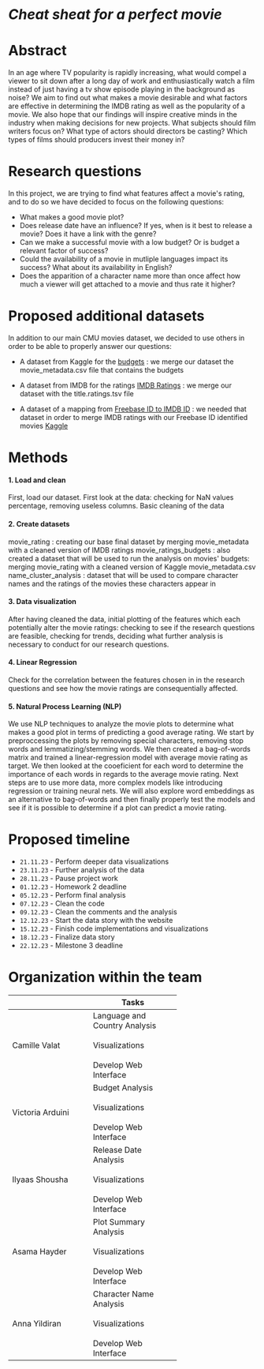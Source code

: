 # *Cheat sheat for a perfect movie*

# Abstract

In an age where TV popularity is rapidly increasing, what would compel a viewer to sit down after a long day of work and enthusiastically watch a film instead of just having a tv show episode playing in the background as noise? We aim to find out what makes a movie desirable and what factors are effective in determining the IMDB rating as well as the popularity of a movie. 
We also hope that our findings will inspire creative minds in the industry when making decisions for new projects. What subjects should film writers focus on? What type of actors should directors be casting? Which types of films should producers invest their money in? 

# Research questions
In this project, we are trying to find what features affect a movie's rating, and to do so we have decided to focus on the following questions:

* What makes a good movie plot? 
* Does release date have an influence? If yes, when is it best to release a movie? Does it have a link with the genre? 
* Can we make a successful movie with a low budget? Or is budget a relevant factor of success?
* Could the availability of a movie in mutliple languages impact its success? What about its availability in English?
* Does the apparition of a character name more than once affect how much a viewer will get attached to a movie and thus rate it higher?


# Proposed additional datasets

In addition to our main CMU movies dataset, we decided to use others in order to be able to properly answer our questions:

* A dataset from Kaggle for the [budgets](https://www.kaggle.com/datasets/rounakbanik/the-movies-dataset?resource=download&select=movies_metadata.csv) : we merge our dataset the movie_metadata.csv file that contains the budgets

* A dataset from IMDB for the ratings [IMDB Ratings](https://developer.imdb.com/non-commercial-datasets/) : we merge our dataset with the title.ratings.tsv file

* A dataset of a mapping from [Freebase ID to IMDB ID](https://query.wikidata.org/#PREFIX%20wd%3A%20%3Chttp%3A%2F%2Fwww.wikidata.org%2Fentity%2F%3E%0APREFIX%20wdt%3A%20%3Chttp%3A%2F%2Fwww.wikidata.org%2Fprop%2Fdirect%2F%3E%0APREFIX%20wikibase%3A%20%3Chttp%3A%2F%2Fwikiba.se%2Fontology%23%3E%0A%0ASELECT%20%3Fitem%20%3FfreebaseID%20%3FimdbID%0AWHERE%20%7B%0A%20%20%3Fitem%20wdt%3AP31%2Fwdt%3AP279%2a%20wd%3AQ11424.%0A%20%20%3Fitem%20wdt%3AP646%20%3FfreebaseID.%0A%20%20%3Fitem%20wdt%3AP345%20%3FimdbID.%0A%20%20%7D) : we needed that dataset in order to merge IMDB ratings with our Freebase ID identified movies
[Kaggle](https://query.wikidata.org/#PREFIX%20wd%3A%20%3Chttp%3A%2F%2Fwww.wikidata.org%2Fentity%2F%3E%0APREFIX%20wdt%3A%20%3Chttp%3A%2F%2Fwww.wikidata.org%2Fprop%2Fdirect%2F%3E%0APREFIX%20wikibase%3A%20%3Chttp%3A%2F%2Fwikiba.se%2Fontology%23%3E%0A%0ASELECT%20%3Fitem%20%3FfreebaseID%20%3FimdbID%0AWHERE%20%7B%0A%20%20%3Fitem%20wdt%3AP31%2Fwdt%3AP279%2a%20wd%3AQ11424.%0A%20%20%3Fitem%20wdt%3AP646%20%3FfreebaseID.%0A%20%20%3Fitem%20wdt%3AP345%20%3FimdbID.%0A%20%20%7D)


# Methods

#### 1. Load and clean
First, load our dataset.
First look at the data: checking for NaN values percentage, removing useless columns.
Basic cleaning of the data 

#### 2. Create datasets
movie_rating : creating our base final dataset by merging movie_metadata with a cleaned version of IMDB ratings
movie_ratings_budgets : also created a dataset that will be used to run the analysis on movies' budgets: merging movie_rating with a cleaned version of Kaggle movie_metadata.csv
name_cluster_analysis : dataset that will be used to compare character names and the ratings of the movies these characters appear in

#### 3. Data visualization
After having cleaned the data, initial plotting of the features which each potentially alter the movie ratings: checking to see if the research questions are feasible, checking for trends, deciding what further analysis is necessary to conduct for our research questions.

#### 4. Linear Regression
Check for the correlation between the features chosen in in the research questions and see how the movie ratings are consequentially affected.

#### 5. Natural Process Learning (NLP)
We use NLP techniques to analyze the movie plots to determine what makes a good plot in terms of predicting a good average rating. We start by preproccessing the plots by removing special characters, removing stop words and lemmatizing/stemming words. We then created a bag-of-words matrix and trained a linear-regression model with average movie rating as target. We then looked at the cooeficient for each word to determine the importance of each words in regards to the average movie rating. Next steps are to use more data, more complex models like introducing regression or training neural nets. We will also explore word embeddings as an alternative to bag-of-words and then finally properly test the models and see if it is possible to determine if a plot can predict a movie rating.




# Proposed timeline

- `21.11.23` - Perform deeper data visualizations
- `23.11.23` - Further analysis of the data
- `28.11.23` - Pause project work
- `01.12.23` - Homework 2 deadline
- `05.12.23` - Perform final analysis
- `07.12.23` - Clean the code
- `09.12.23` - Clean the comments and the analysis
- `12.12.23` - Start the data story with the website
- `15.12.23` - Finish code implementations and visualizations
- `18.12.23` - Finalize data story
- `22.12.23` - Milestone 3 deadline

# Organization within the team
<table class="tg" style="undefined;table-layout: fixed; width: 342px">
<colgroup>
<col style="width: 164px">
<col style="width: 178px">
</colgroup>
<thead>
  <tr>
    <th class="tg-0lax"></th>
    <th class="tg-0lax">Tasks</th>
  </tr>
</thead>
<tbody>
  <tr>
    <td class="tg-0lax">Camille Valat</td>
    <td class="tg-0lax">Language and Country Analysis<br><br>Visualizations<br><br>Develop Web Interface</td>
  </tr>
  <tr>
    <td class="tg-0lax">Victoria Arduini</td>
    <td class="tg-0lax">Budget Analysis<br><br>Visualizations<br><br>Develop Web Interface</td>
  </tr>
  <tr>
    <td class="tg-0lax">Ilyaas Shousha</td>
    <td class="tg-0lax">Release Date Analysis<br><br>Visualizations<br><br>Develop Web Interface</td>
  </tr>
  <tr>
    <td class="tg-0lax">Asama Hayder</td>
    <td class="tg-0lax">Plot Summary Analysis<br><br>Visualizations<br><br>Develop Web Interface</td>
  </tr>
  <tr>
    <td class="tg-0lax">Anna Yildiran</td>
    <td class="tg-0lax">Character Name Analysis<br><br>Visualizations<br><br>Develop Web Interface</td>
  </tr>
</tbody>
</table>


